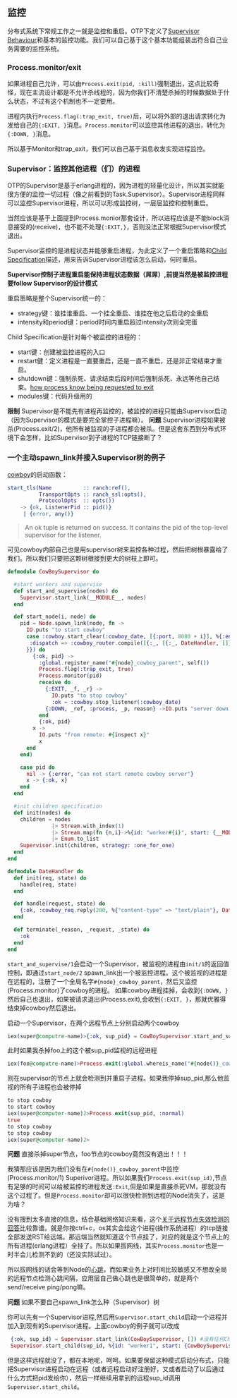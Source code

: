 ## 监控

分布式系统下常规工作之一就是监控和重启。OTP下定义了[Supervisor Behaviour]和基本的监控功能。我们可以自己基于这个基本功能组装出符合自己业务需要的监控系统。

### Process.monitor/exit

如果进程自己允许，可以由`Process.exit(pid, :kill)`强制退出，这点比较奇怪，现在主流设计都是不允许杀线程的，因为你我们不清楚杀掉的时候数据处于什么状态，不过有这个机制也不一定要用。

进程内执行`Process.flag(:trap_exit, true)`后，可以将外部的退出请求转化为发给自己的`{:EXIT, }`消息。`Process.monitor`可以监控其他进程的退出，转化为`{:DOWN, }`消息。

所以基于Monitor和trap_exit，我们可以自己基于消息收发实现进程监控。

### Supervisor：监控其他进程（们）的进程

OTP的Supervisor是基于erlang进程的，因为进程的轻量化设计，所以其实就能很方便的监控一切过程（像之前看到的Task.Supervisor）。Supervisor进程同样可以监控Supervisor进程，所以可以形成监控树，一层层监控和控制重启。

当然应该是基于上面提到Process.monior那套设计，所以进程应该是不能block消息接受的(receive)，也不能不处理`{:EXIT,}`，否则没法正常根据Supervisor模式退出。

Supervisor监控的是进程状态并能够重启进程，为此定义了一个重启策略和[Child Specification]描述，用来告诉Supervisor进程该怎么启动，何时重启。

**Supervisor控制子进程重启能保持进程状态数据（屌屌）,前提当然是被监控进程要follow Supervisor的设计模式**

重启策略是整个Supervisor统一的：
* strategy键：谁挂谁重启、一个挂全重启、谁挂在他之后启动的全重启
* intensity和period键：period时间内重启超过intensity次则全完蛋

Child Specification是针对每个被监控的进程的：
* start键：创建被监控进程的入口
* restart健：定义进程是一直要重启，还是一直不重启，还是非正常结束才重启。
* shutdown键：强制杀死、请求结束后段时间后强制杀死、永远等他自己结束。[how process know being requested to exit]
* modules键：代码升级用的

**限制** Supervisor是不能先有进程再监控的，被监控的进程只能由Supervisor启动（因为Supervisor的模式是要完全掌控子进程嘛）。
**问题** Supervisor进程如果被杀(Process.exit/2)，他所有被监视的子进程都会被杀。但是这套东西到分布式环境下会怎样，比如Supervisor到子进程的TCP链接断了？

### 一个主动spawn_link并接入Supervisor树的例子

[cowboy]的启动函数：

```erlang
start_tls(Name          :: ranch:ref(),
          TransportOpts :: ranch_ssl:opts(),
          ProtocolOpts  :: opts())
    -> {ok, ListenerPid :: pid()}
     | {error, any()}
```
> An ok tuple is returned on success. It contains the pid of the top-level supervisor for the listener.

可见cowboy内部自己也是用supervisor树来监控各种过程，然后把树根暴露给了我们。所以我们只要把这颗树根接到更大的树枝上即可。

```elixir
defmodule CowBoySupervisor do

  #start workers and supervise
  def start_and_supervise(nodes) do
    Supervisor.start_link(__MODULE__, nodes)
  end

  def start_node(i, node) do
    pid = Node.spawn_link(node, fn ->
      IO.puts "to start cowboy"
      case :cowboy.start_clear(:cowboy_date, [{:port, 8080 + i}], %{:env => %{
       :dispatch => :cowboy_router.compile([{:_, [{:_, DateHandler, []}]}])
      }}) do
        {:ok, pid} ->
          :global.register_name("#{node}_cowboy_parent", self())
          Process.flag(:trap_exit, true)
          Process.monitor(pid)
          receive do
            {:EXIT, _f, _r} ->
              IO.puts "to stop cowboy"
              :ok = :cowboy.stop_listener(:cowboy_date)
            {:DOWN, _ref, :process, _p, reason} ->IO.puts "server down, reason: #{reason}"
          end
          {:ok, pid}
        x ->
          IO.puts "from remote: #{inspect x}"
          x
      end
    end)

    case pid do
      nil -> {:error, "can not start remote cowboy server"}
      x -> {:ok, x}
    end
  end

  #init children specification
  def init(nodes) do
    children = nodes
              |> Stream.with_index(1)
              |> Stream.map(fn {n,i}->%{id: "worker#{i}", start: {__MODULE__, :start_node, [i, n]}} end)
              |> Enum.to_list
    Supervisor.init(children, strategy: :one_for_one)
  end
end

defmodule DateHandler do
  def init(req, state) do
    handle(req, state)
  end

  def handle(request, state) do
    {:ok, :cowboy_req.reply(200, %{"content-type" => "text/plain"}, DateTime.to_string(DateTime.utc_now()), request), state}
  end

  def terminate(_reason, _request, _state) do
    :ok
  end
end
```

`start_and_supervise/1`会启动一个Supervisor，被监视的进程由`init/1`的返回值控制，即通过`start_node/2` spawn_link出一个被监控进程。这个被监视的进程是在远程的，注册了一个全局名字`#{node}_cowboy_parent`，然后又监控(Process.monitor)了cowboy的进程。
如果cowboy进程挂掉，会收到`{:DOWN, }`然后自己也退出，如果被请求退出(Process.exit),会收到`{:EXIT, }`，那就优雅得结束掉cowboy然后退出。

启动一个Supervisor，在两个远程节点上分别启动两个cowboy
```elixir
iex(super@computre-name)>{:ok, sup_pid} = CowBoySupervisor.start_and_supervise([:"foo@computre-name", :"bar@computre-name"])
```

此时如果我杀掉foo上的这个被sup_pid监视的远程进程
```elixir
iex(foo@computre-name)>Process.exit(:global.whereis_name("#{node()}_cowboy_parent"), :normal)
```

则在supervisor的节点上就会检测到并重启子进程。如果我停掉sup_pid,那么他监视的所有子进程也会被停掉

```elixir
to stop cowboy
to start cowboy
iex(super@computer-name)2>Process.exit(sup_pid, :normal)
true
to stop cowboy
to stop cowboy
iex(super@computer-name)2>
```

**问题** 直接杀掉super节点，foo节点的cowboy竟然没有退出！！！

我猜那应该是因为我们没有在`#{node()}_cowboy_parent`中监控(Process.monitor/1) Superivor进程。所以如果我们`Process.exit(sup_id)`,节点有足够的时间可以给被监控的进程发送`:Exit`,但是如果是直接杀死VM，那就没有这个过程了。但是`Process.monitor`却可以很快检测到远程的Node消失了，这是为啥？

没有搜到太多直接的信息，结合基础网络知识来看，这个[关于远程节点失效检测的回答]比较靠谱。就是你按ctrl+c，os其实会给这个进程(操作系统进程）的tcp链接全部发送RST给远端。那远端当然就知道这个节点挂了，对应的就是这个节点上的所有进程(erlang进程）全挂了。所以如果拔网线，其实`Process.monitor`也是一时半会儿检测不到的（还没实际试过）。

所以拔网线的话会等到Node的[心跳]，而如果业务上对时间比较敏感又不想改全局的远程节点检测心跳间隔，应用层自己做心跳也是很简单的，就是两个send/receive ping/pong嘛。

**问题** 如果不要自己spawn_link怎么种（Supervisor）树

你可以先有一个Supervisor进程,然后用`Supervisor.start_child`启动一个进程并加入到现有的Supervisor进程。上面cowboy的例子就可以改成

```elixir
 {:ok, sup_id} = Supervisor.start_link(CowBoySupervisor, []) #没有任何Child
 Supervisor.start_child(sup_id, %{id: "worker1", start: {CowBoySupervisor, :start_node, [1, :"foo@computer-name"]}})
```

但是这样远程就没了，都在本地呢，呵呵。如果要保留这种模式启动分布式，只能把Supervisor进程启动在远程（或者远程启动好注册好，又或者启动了以后通过什么方式把pid发给你），然后一样继续用拿到的远程sup_id调用`Supervisor.start_child`。

[Supervisor Behaviour]: http://erlang.org/doc/design_principles/sup_princ.html
[Child Specification]: http://erlang.org/doc/design_principles/sup_princ.html#id79540
[how process know being requested to exit]: http://erlang.org/doc/man/erlang.html#process_flag-2
[cowboy]: https://github.com/ninenines/cowboy
[心跳]: http://erlang.org/doc/man/net_kernel.html#set_net_ticktime-1
[关于远程节点失效检测的回答]: https://stackoverflow.com/questions/24061270/how-is-the-detection-of-terminated-nodes-in-erlang-working-how-is-net-ticktime